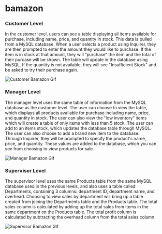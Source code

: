 # bamazon

### Customer Level
In the customer level, users can see a table displaying all items available for purchase, including name, price, and quantity in stock. This data is pulled from a MySQL database. When a user selects a product using Inquirer, they are then prompted to enter the amount they would like to purchase. If the item is in stock at that amount, they will "purchase" the item and the total of their purcase will be shown. The table will update in the database using MySQL. If the quantity is not available, they will see "Insufficient Stock" and be asked to try their purchase again.

![Customer Bamazon Gif](assets/customer.gif)

### Manager Level
The manager level uses the same table of information from the MySQL database as the customer level. The user can choose to view the table, which displays all products available for purchase including name, price, and quantity in stock. The user can also view the "low inventory" items which will create a table of only items with less than 5 stock. The user can add to an items stock, which updates the database table through MySQL. The user can also choose to add a brand new item to the database. Through Inquirer, they will be prompted to specify the product's name, price, and quantity. These values are added to the database, which you can see from choosing to view products for sale.

![Manager Bamazon Gif](assets/manager.gif)

### Supervisor Level
The supervisor level uses the same Products table from the same MySQL database used in the previous levels, and also uses a table called Departments, containing 3 columns: department ID, department name, and overhead. Choosing to view sales by department will bring up a table created from joining the Departments table and the Products table. The total sales column is calculated by adding up the total sales from items in the same department on the Products table. The total profit column is calculated by subtracting the overhead column from the total sales column.

![Supervisor Bamazon Gif](assets/supervisor.gif)
